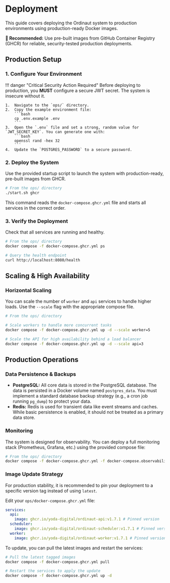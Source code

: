 # Deployment

This guide covers deploying the Ordinaut system to production environments using production-ready Docker images.

**🚀 Recommended:** Use pre-built images from GitHub Container Registry (GHCR) for reliable, security-tested production deployments.

## Production Setup

### 1. Configure Your Environment

!!! danger "Critical Security Action Required"
    Before deploying to production, you **MUST** configure a secure JWT secret. The system is insecure without it.

    1.  Navigate to the `ops/` directory.
    2.  Copy the example environment file:
        ```bash
        cp .env.example .env
        ```
    3.  Open the `.env` file and set a strong, random value for `JWT_SECRET_KEY`. You can generate one with:
        ```bash
        openssl rand -hex 32
        ```
    4.  Update the `POSTGRES_PASSWORD` to a secure password.

### 2. Deploy the System

Use the provided startup script to launch the system with production-ready, pre-built images from GHCR.

```bash
# From the ops/ directory
./start.sh ghcr
```

This command reads the `docker-compose.ghcr.yml` file and starts all services in the correct order.

### 3. Verify the Deployment

Check that all services are running and healthy.

```bash
# From the ops/ directory
docker compose -f docker-compose.ghcr.yml ps

# Query the health endpoint
curl http://localhost:8080/health
```

## Scaling & High Availability

### Horizontal Scaling

You can scale the number of `worker` and `api` services to handle higher loads. Use the `--scale` flag with the appropriate compose file.

```bash
# From the ops/ directory

# Scale workers to handle more concurrent tasks
docker compose -f docker-compose.ghcr.yml up -d --scale worker=5

# Scale the API for high availability behind a load balancer
docker compose -f docker-compose.ghcr.yml up -d --scale api=3
```

## Production Operations

### Data Persistence & Backups

- **PostgreSQL:** All core data is stored in the PostgreSQL database. The data is persisted in a Docker volume named `postgres_data`. You must implement a standard database backup strategy (e.g., a cron job running `pg_dump`) to protect your data.
- **Redis:** Redis is used for transient data like event streams and caches. While basic persistence is enabled, it should not be treated as a primary data store.

### Monitoring

The system is designed for observability. You can deploy a full monitoring stack (Prometheus, Grafana, etc.) using the provided compose file:

```bash
# From the ops/ directory
docker compose -f docker-compose.ghcr.yml -f docker-compose.observability.yml up -d
```

### Image Update Strategy

For production stability, it is recommended to pin your deployment to a specific version tag instead of using `latest`.

Edit your `ops/docker-compose.ghcr.yml` file:

```yaml
services:
  api:
    image: ghcr.io/yoda-digital/ordinaut-api:v1.7.1 # Pinned version
  scheduler:
    image: ghcr.io/yoda-digital/ordinaut-scheduler:v1.7.1 # Pinned version
  worker:
    image: ghcr.io/yoda-digital/ordinaut-worker:v1.7.1 # Pinned version
```

To update, you can pull the latest images and restart the services:

```bash
# Pull the latest tagged images
docker compose -f docker-compose.ghcr.yml pull

# Restart the services to apply the update
docker compose -f docker-compose.ghcr.yml up -d
```